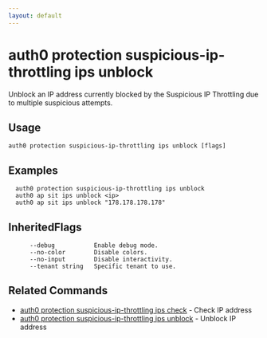 ```yaml
---
layout: default
---
```

# auth0 protection suspicious-ip-throttling ips unblock

Unblock an IP address currently blocked by the Suspicious IP Throttling due to multiple suspicious attempts.

## Usage
```
auth0 protection suspicious-ip-throttling ips unblock [flags]
```

## Examples

```
  auth0 protection suspicious-ip-throttling ips unblock
  auth0 ap sit ips unblock <ip>
  auth0 ap sit ips unblock "178.178.178.178"
```




## InheritedFlags

```
      --debug           Enable debug mode.
      --no-color        Disable colors.
      --no-input        Disable interactivity.
      --tenant string   Specific tenant to use.
```


## Related Commands

- [auth0 protection suspicious-ip-throttling ips check](auth0_protection_suspicious-ip-throttling_ips_check.md) - Check IP address
- [auth0 protection suspicious-ip-throttling ips unblock](auth0_protection_suspicious-ip-throttling_ips_unblock.md) - Unblock IP address


